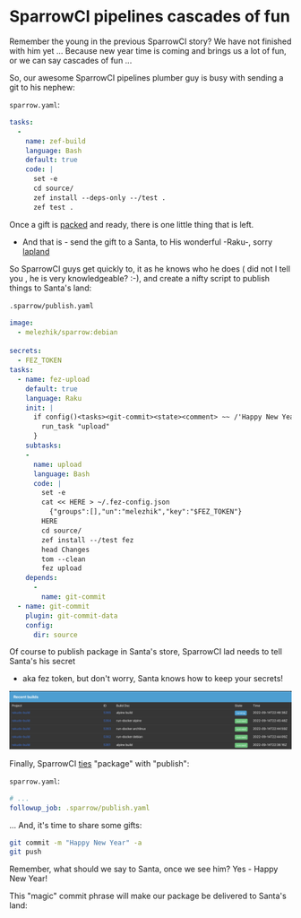 # SparrowCI pipelines cascades of fun


Remember the young in the previous SparrowCI story? We have not finished with him yet ...
Because new year time is coming and brings us a lot of fun, or we can say
cascades of fun ...

So, our awesome SparrowCI pipelines plumber guy is busy with sending a git to his nephew:

`sparrow.yaml`:

```yaml
tasks:
  -
    name: zef-build
    language: Bash
    default: true
    code: |
      set -e
      cd source/
      zef install --deps-only --/test .
      zef test .
```

Once a gift is [packed](https://ci.sparrowhub.io/report/1919) and ready, there is one little thing that is left.
- And that is - send the gift to a Santa, to His wonderful -Raku-, sorry [lapland](https://raku.land)

So SparrowCI guys get quickly to, it as he knows who he does ( did not I tell you ,
he is very knowledgeable? :-), and create a nifty script to publish things to 
Santa's land:

`.sparrow/publish.yaml`

```yaml
image:
  - melezhik/sparrow:debian

secrets:
  - FEZ_TOKEN
tasks:
  - name: fez-upload
    default: true
    language: Raku
    init: |
      if config()<tasks><git-commit><state><comment> ~~ /'Happy New Year'/ {
        run_task "upload"
      }
    subtasks:
    -
      name: upload
      language: Bash
      code: |
        set -e
        cat << HERE > ~/.fez-config.json
          {"groups":[],"un":"melezhik","key":"$FEZ_TOKEN"}
        HERE
        cd source/
        zef install --/test fez
        head Changes
        tom --clean
        fez upload
    depends:
      -
        name: git-commit
  - name: git-commit
    plugin: git-commit-data
    config:
      dir: source
```

Of course to publish package in Santa's store, SparrowCI lad needs to tell Santa's his secret 
- aka fez token, but don't worry, Santa knows how to keep your secrets!

![secret](https://raw.githubusercontent.com/melezhik/advent/master/images/sparrowci/secret.png)


Finally, SparrowCI [ties](https://github.com/melezhik/rakudist-teddy-bear/blob/master/sparrow.yaml) 
"package" with "publish":

`sparrow.yaml`:

```yaml
# ...
followup_job: .sparrow/publish.yaml
```

... And, it's time to share some gifts:


```bash
git commit -m "Happy New Year" -a
git push
```

Remember, what should we say to Santa, once we see him? Yes - Happy New Year!

This "magic" commit phrase will make our package be delivered to Santa's land:




 
